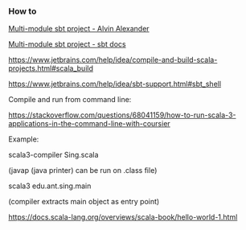 ### How to

[Multi-module sbt project - Alvin Alexander](https://alvinalexander.com/scala/how-to-create-sbt-projects-with-subprojects/)

[Multi-module sbt project - sbt docs](https://www.scala-sbt.org/release/docs/Multi-Project.html)

https://www.jetbrains.com/help/idea/compile-and-build-scala-projects.html#scala_build

https://www.jetbrains.com/help/idea/sbt-support.html#sbt_shell

Compile and run from command line:

https://stackoverflow.com/questions/68041159/how-to-run-scala-3-applications-in-the-command-line-with-coursier

Example:

scala3-compiler Sing.scala

(javap (java printer) can be run on .class file)

scala3 edu.ant.sing.main

(compiler extracts main object as entry point)

https://docs.scala-lang.org/overviews/scala-book/hello-world-1.html

